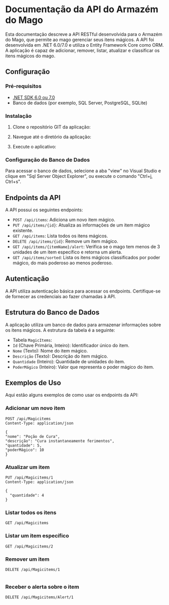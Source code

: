 # Documentação da API do Armazém do Mago

Esta documentação descreve a API RESTful desenvolvida para o Armazém do Mago, que permite ao mago gerenciar seus itens mágicos. A API foi desenvolvida em .NET 6.0/7.0 e utiliza o Entity Framework Core como ORM. A aplicação é capaz de adicionar, remover, listar, atualizar e classificar os itens mágicos do mago.

## Configuração

### Pré-requisitos

- [.NET SDK 6.0 ou 7.0](https://dotnet.microsoft.com/download)
- Banco de dados (por exemplo, SQL Server, PostgreSQL, SQLite)

### Instalação

1. Clone o repositório GIT da aplicação:


2. Navegue até o diretório da aplicação:


3. Execute o aplicativo:


### Configuração do Banco de Dados

Para acessar o banco de dados, selecione a aba "view" no Visual Studio e clique em "Sql Server Object Explorer", ou execute o comando "Ctrl+j, Ctrl+s".

## Endpoints da API

A API possui os seguintes endpoints:

- `POST /api/items`: Adiciona um novo item mágico.
- `PUT /api/items/{id}`: Atualiza as informações de um item mágico existente.
- `GET /api/items`: Lista todos os itens mágicos.
- `DELETE /api/items/{id}`: Remove um item mágico.
- `GET /api/items/{itemName}/alert`: Verifica se o mago tem menos de 3 unidades de um item específico e retorna um alerta.
- `GET /api/items/sorted`: Lista os itens mágicos classificados por poder mágico, do mais poderoso ao menos poderoso.

## Autenticação

A API utiliza autenticação básica para acessar os endpoints. Certifique-se de fornecer as credenciais ao fazer chamadas à API.

## Estrutura do Banco de Dados

A aplicação utiliza um banco de dados para armazenar informações sobre os itens mágicos. A estrutura da tabela é a seguinte:

- Tabela `MagicItems`:
- `Id` (Chave Primária, Inteiro): Identificador único do item.
- `Nome` (Texto): Nome do item mágico.
- `Descrição` (Texto): Descrição do item mágico.
- `Quantidade` (Inteiro): Quantidade de unidades do item.
- `PoderMágico` (Inteiro): Valor que representa o poder mágico do item.

## Exemplos de Uso

Aqui estão alguns exemplos de como usar os endpoints da API:

### Adicionar um novo item

```http
POST /api/Magicitems
Content-Type: application/json

{
"nome": "Poção de Cura",
"descrição": "Cura instantaneamente ferimentos",
"quantidade": 5,
"poderMágico": 10
}
```

### Atualizar um item

```http
PUT /api/Magicitems/1
Content-Type: application/json

{
  "quantidade": 4
}
```

### Listar todos os itens

```http
GET /api/Magicitems
```

### Listar um item específico

```http
GET /api/Magicitems/2
```

### Remover um item

```http
DELETE /api/Magicitems/1


```

### Receber o alerta sobre o item

```http
DELETE /api/Magicitems/Alert/1


```
